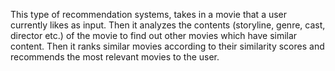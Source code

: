 This type of recommendation systems, takes in a movie that a user currently likes as input. Then it analyzes the contents (storyline, genre, cast, director etc.) of the movie to find out other movies which have similar content. 
Then it ranks similar movies according to their similarity scores and recommends the most relevant movies to the user.
